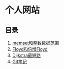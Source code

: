 # 个人网站



## 目录

1. [memset和整数数据范围](memset.md)
1. [Floyd和倍增Floyd](Floyd.md)
1. [Dijkstra最短路](Dijkstra.md)
1. [Git笔记](Git.txt)